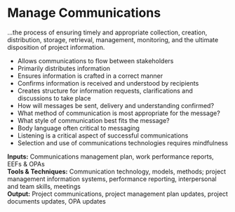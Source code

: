 # Manage Communications

…the process of ensuring timely and appropriate collection, creation, distribution, storage, retrieval, management, monitoring, and the ultimate disposition of project information. 

- Allows communications to flow between stakeholders 
- Primarily distributes information 
- Ensures information is crafted in a correct manner 
- Confirms information is received and understood by recipients 
- Creates structure for information requests, clarifications and discussions to take place 
- How will messages be sent, delivery and understanding confirmed? 
- What method of communication is most appropriate for the message? 
- What style of communication best fits the message? 
- Body language often critical to messaging 
- Listening is a critical aspect of successful communications 
- Selection and use of communications technologies requires mindfulness 

**Inputs:** Communications management plan, work performance reports, EEFs & OPAs    
**Tools & Techniques:** Communication technology, models, methods; project management information systems, performance reporting, interpersonal and team skills, meetings    
**Output:** Project communications, project management plan updates, project documents updates, OPA updates    